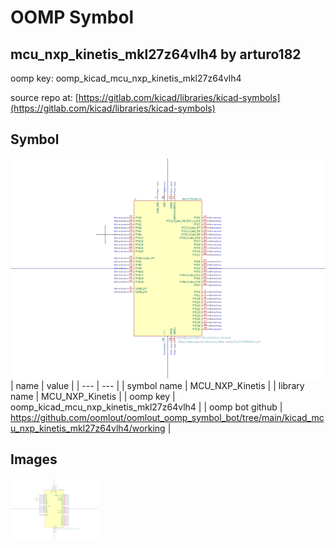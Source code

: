 # OOMP Symbol  
## mcu_nxp_kinetis_mkl27z64vlh4  by arturo182  
  
oomp key: oomp_kicad_mcu_nxp_kinetis_mkl27z64vlh4  
  
source repo at: [https://gitlab.com/kicad/libraries/kicad-symbols](https://gitlab.com/kicad/libraries/kicad-symbols)  
## Symbol  
  
[![working.png](working_600.png)](working.png)  
| name | value | 
| --- | --- | 
| symbol name | MCU_NXP_Kinetis | 
| library name | MCU_NXP_Kinetis | 
| oomp key | oomp_kicad_mcu_nxp_kinetis_mkl27z64vlh4 | 
| oomp bot github | https://github.com/oomlout/oomlout_oomp_symbol_bot/tree/main/kicad_mcu_nxp_kinetis_mkl27z64vlh4/working | 
## Images  
  
[![working.png](working_140.png)](working.png)  
